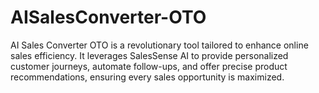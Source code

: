 # AISalesConverter-OTO
AI Sales Converter OTO is a revolutionary tool tailored to enhance online sales efficiency. It leverages SalesSense AI to provide personalized customer journeys, automate follow-ups, and offer precise product recommendations, ensuring every sales opportunity is maximized.
